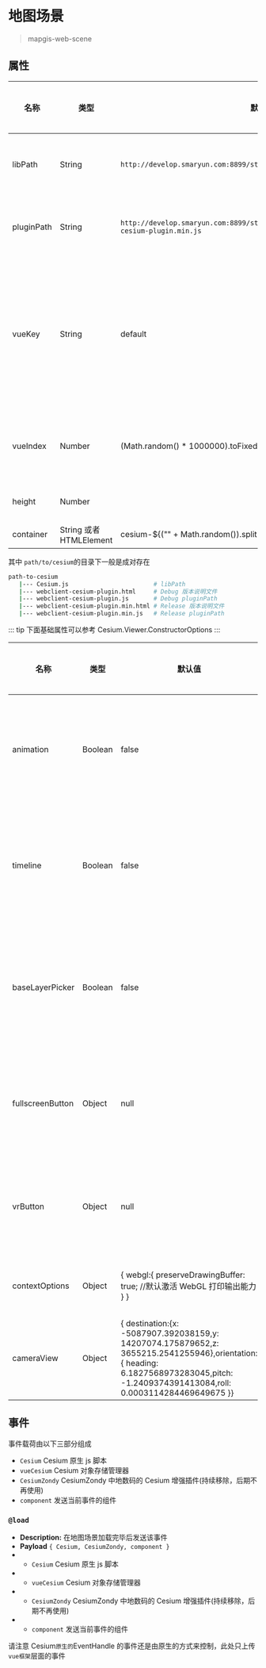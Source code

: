 # 地图场景

> mapgis-web-scene

## 属性

| 名称       | 类型                    | 默认值                                                                                       | 描述                                                                                                                                                                                                                          | 是否监听 |
| ---------- | ----------------------- | -------------------------------------------------------------------------------------------- | ----------------------------------------------------------------------------------------------------------------------------------------------------------------------------------------------------------------------------- | -------- |
| libPath    | String                  | `http://develop.smaryun.com:8899/static/libs/cdn/cesium/Cesium.js`                           | cesium 原生 js 实现. 一般是指定为用户代码 public 的`path/to/cesium`的路径。                                                                                                                                                   | 否       |
| pluginPath | String                  | `http://develop.smaryun.com:8899/static/libs/cdn/zondyclient/webclient-cesium-plugin.min.js` | cesium 中地插件增强实现， 一般是指定为用户代码 public 的`path/to/cesium`的路径。                                                                                                                                              | 否       |
| vueKey     | String                  | default                                                                                      | mapgis-web-scene 组件的 ID，当使用多个 mapgis-web-scene 组件时，需要指定该值，来唯一标识 mapgis-web-scene 组件 <br/> 同时 mapgis-web-scene 插槽中的组件也需要传入相同的 vueKey，让组件知道应该作用于哪一个 mapgis-web-scene。 | 否       |
| vueIndex   | Number                  | (Math.random() \* 1000000).toFixed(0)                                                        | 当 该 key 的主要作用是用来记录 Cesium 的 Source,primitive,entity 的内存中的引用数组的下标，从而避免 vue 对 cesium 的内存劫持                                                                                                  | 否       |
| height     | Number                  |                                                                                              | 解决分屏时，cesium 无限拉长的问题，要给一个固定高度                                                                                                                                                                           | 是       |
| container  | String 或者 HTMLElement | cesium-${("" + Math.random()).split(".")[1]}                                                 | Cesium-viewer 绑定的 Dom 元素对象                                                                                                                                                                                             |

其中 `path/to/cesium`的目录下一般是成对存在

```sh
path-to-cesium
   |--- Cesium.js                        # libPath
   |--- webclient-cesium-plugin.html     # Debug 版本说明文件
   |--- webclient-cesium-plugin.js       # Debug pluginPath
   |--- webclient-cesium-plugin.min.html # Release 版本说明文件
   |--- webclient-cesium-plugin.min.js   # Release pluginPath
```

<!-- ### `keyEventEnable`

- **Type**: `Boolean`
- **非侦听属性** 非 watch 属性
- **Default:** `true`
- **Description:** Cesium 键盘事件是否激活，激活后可以使用 W\A\S\D 控制相机的方向和远近 -->

[comment]: <> (### `viewerMode`)

[comment]: <> (- **Type**: `String`)

[comment]: <> (- **非侦听属性** 非 watch 属性)

[comment]: <> (- **Default:** `3D`)

[comment]: <> (- - **Description:** 初始视图模式默认为三维球视图 '2D'表示二维视图 'COLUMBUS_VIEW' 表示三维平面视图)

[comment]: <> (### `showInfo`)

[comment]: <> (- **Type**: `Boolean`)

[comment]: <> (- **非侦听属性** 非 watch 属性)

[comment]: <> (- **Default:** `false`)

[comment]: <> (- - **Description:** 是否显示默认的属性信息框)

::: tip
下面基础属性可以参考 Cesium.Viewer.ConstructorOptions
:::

| 名称             | 类型    | 默认值                                                                                                                                                                                | 描述                 | 是否监听 |
| ---------------- | ------- | ------------------------------------------------------------------------------------------------------------------------------------------------------------------------------------- | -------------------- | -------- |
| animation        | Boolean | false                                                                                                                                                                                 | 默认动画控件不显示   | 否       |
| timeline         | Boolean | false                                                                                                                                                                                 | 默认时间轴控制不显示 | 否       |
| baseLayerPicker  | Boolean | false                                                                                                                                                                                 | 默认图层选择器不实现 | 否       |
| fullscreenButton | Object  | null                                                                                                                                                                                  | 默认全屏控件不显示   | 否       |
| vrButton         | Object  | null                                                                                                                                                                                  | 默认 VR 控件不显示   | 否       |
| contextOptions   | Object  | { webgl:{ preserveDrawingBuffer: true; //默认激活 WebGL 打印输出能力 } }                                                                                                              | 上下文环境           | 否       |
| cameraView       | Object  | { destination:{x: -5087907.392038159,y: 14207074.175879652,z: 3655215.2541255946},orientation:{ heading: 6.1827568973283045,pitch: -1.2409374391413084,roll: 0.0003114284469649675 }} | 默认视图位置         | 否       |

## 事件

事件载荷由以下三部分组成

- `Cesium` Cesium 原生 js 脚本
- `vueCesium` Cesium 对象存储管理器
- `CesiumZondy` CesiumZondy 中地数码的 Cesium 增强插件(持续移除，后期不再使用)
- `component` 发送当前事件的组件

### `@load`

- **Description:** 在地图场景加载完毕后发送该事件
- **Payload** `{ Cesium, CesiumZondy, component }`
- - `Cesium` Cesium 原生 js 脚本
- - `vueCesium` Cesium 对象存储管理器
- - `CesiumZondy` CesiumZondy 中地数码的 Cesium 增强插件(持续移除，后期不再使用)
- - `component` 发送当前事件的组件

请注意 Cesium`原生的`EventHandle 的事件还是由原生的方式来控制，此处只上传`vue框架`层面的事件
